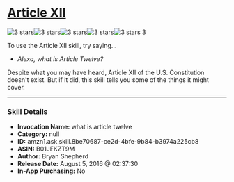 # [Article XII](http://alexa.amazon.com/#skills/amzn1.ask.skill.8be70687-ce2d-4bfe-9b84-b3974a225cb8)
![3 stars](../../images/ic_star_black_18dp_1x.png)![3 stars](../../images/ic_star_black_18dp_1x.png)![3 stars](../../images/ic_star_black_18dp_1x.png)![3 stars](../../images/ic_star_border_black_18dp_1x.png)![3 stars](../../images/ic_star_border_black_18dp_1x.png) 3

To use the Article XII skill, try saying...

* *Alexa, what is Article Twelve?*

Despite what you may have heard, Article XII of the U.S. Constitution doesn't exist. But if it did, this skill tells you some of the things it might cover.

***

### Skill Details

* **Invocation Name:** what is article twelve
* **Category:** null
* **ID:** amzn1.ask.skill.8be70687-ce2d-4bfe-9b84-b3974a225cb8
* **ASIN:** B01JFKZT9M
* **Author:** Bryan Shepherd
* **Release Date:** August 5, 2016 @ 02:37:30
* **In-App Purchasing:** No

